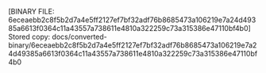 [BINARY FILE: 6eceaebb2c8f5b2d7a4e5ff2127ef7bf32adf76b8685473a106219e7a24d49385a6613f0364c11a43557a738611e4810a322259c73a315386e47110bf4b0]
Stored copy: docs/converted-binary/6eceaebb2c8f5b2d7a4e5ff2127ef7bf32adf76b8685473a106219e7a24d49385a6613f0364c11a43557a738611e4810a322259c73a315386e47110bf4b0
